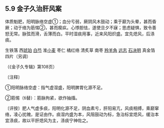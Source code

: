 ## 5.9 金子久治肝风案

体质魁肥，阳明脉络空虚①；血分亏弱，厥阴风木鼓动；乘于巅为头晕，甚而昏厥；动于络为筋惕②，甚而瘈疭。心悸胆怯，遂使旦夕不寐；思虑疑惧，致令善怒无常。脉弦而滑，舌薄而白。平时湿痰用事，近来风阳炽盛。宜先熄风，后涤痰。

生铁落 西[琥珀](https://www.gmzyjc.com/read/bc/bc09-0.1.10.0.0.md) [白芍](https://www.gmzyjc.com/read/bc/bc17-0.3.4.0.0.md) 淮[小麦](https://www.gmzyjc.com/read/bc/bc18-0.0.4.0.0.md) 枣仁 橘红络 清炙草 南枣 [羚羊角](https://www.gmzyjc.com/read/bc/bc10-0.0.1.0.0.md) [远志](https://www.gmzyjc.com/read/bc/bc09-0.2.3.0.0.md) [石决明](https://www.gmzyjc.com/read/bc/bc10-0.0.2.0.0.md) 真金箔四片（另调）

（《金子久专辑》第108页）

〔注释〕

①阳明脉络空虚：指气虚湿盛，阳明脾胃化源不足。

②筋惕（tì替）：筋脉拘紧，欲作抽搐。

〔评按〕肥人气虚多痰，阳明化源不足，阴血素亏，肝阳易亢，风痰相搏，乘巅窜络，凌心扰魄，是证由作。痰湿内盛为本，风阻鼓动为标，急治标宜熄风，缓治本宜涤痰，故以平肝熄风为主，涤痰宁神佐之。
